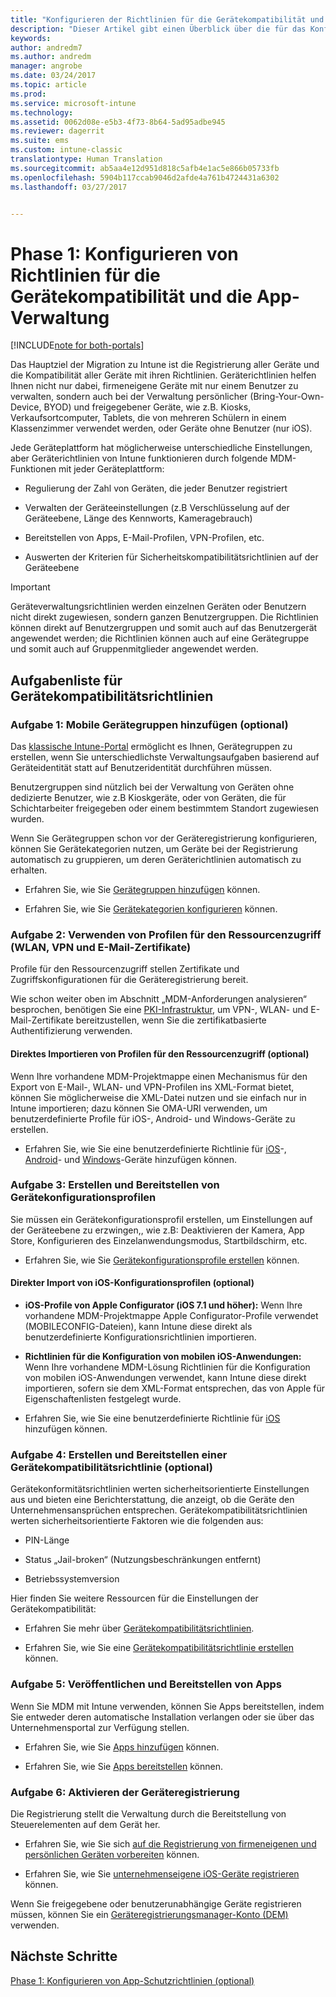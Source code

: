 ```yaml
---
title: "Konfigurieren der Richtlinien für die Gerätekompatibilität und die App-Verwaltung während einer Migration von Intune | Microsoft-Dokumentation"
description: "Dieser Artikel gibt einen Überblick über die für das Konfigurieren der Richtlinien für die Gerätekompatibilität und die App-Verwaltung notwendigen Schritte während einer Migration von Intune."
keywords: 
author: andredm7
ms.author: andredm
manager: angrobe
ms.date: 03/24/2017
ms.topic: article
ms.prod: 
ms.service: microsoft-intune
ms.technology: 
ms.assetid: 0062d08e-e5b3-4f73-8b64-5ad95adbe945
ms.reviewer: dagerrit
ms.suite: ems
ms.custom: intune-classic
translationtype: Human Translation
ms.sourcegitcommit: ab5aa4e12d951d818c5afb4e1ac5e866b05733fb
ms.openlocfilehash: 5904b117ccab9046d2afde4a761b4724431a6302
ms.lasthandoff: 03/27/2017


---
```


# <a name="phase-1-configure-device-compliance-and-app-management-policies"></a>Phase 1: Konfigurieren von Richtlinien für die Gerätekompatibilität und die App-Verwaltung

[!INCLUDE[note for both-portals](../includes/note-for-both-portals.md)]

Das Hauptziel der Migration zu Intune ist die Registrierung aller Geräte und die Kompatibilität aller Geräte mit ihren Richtlinien. Geräterichtlinien helfen Ihnen nicht nur dabei, firmeneigene Geräte mit nur einem Benutzer zu verwalten, sondern auch bei der Verwaltung persönlicher (Bring-Your-Own-Device, BYOD) und freigegebener Geräte, wie z.B. Kiosks, Verkaufsortcomputer, Tablets, die von mehreren Schülern in einem Klassenzimmer verwendet werden, oder Geräte ohne Benutzer (nur iOS).

Jede Geräteplattform hat möglicherweise unterschiedliche Einstellungen, aber Geräterichtlinien von Intune funktionieren durch folgende MDM-Funktionen mit jeder Geräteplattform:

-   Regulierung der Zahl von Geräten, die jeder Benutzer registriert

-   Verwalten der Geräteeinstellungen (z.B Verschlüsselung auf der Geräteebene, Länge des Kennworts, Kameragebrauch)

-   Bereitstellen von Apps, E-Mail-Profilen, VPN-Profilen, etc.

-   Auswerten der Kriterien für Sicherheitskompatibilitätsrichtlinien auf der Geräteebene

> [!IMPORTANT]
> Geräteverwaltungsrichtlinien werden einzelnen Geräten oder Benutzern nicht direkt zugewiesen, sondern ganzen Benutzergruppen. Die Richtlinien können direkt auf Benutzergruppen und somit auch auf das Benutzergerät angewendet werden; die Richtlinien können auch auf eine Gerätegruppe und somit auch auf Gruppenmitglieder angewendet werden.

## <a name="task-list-for-device-compliance-policies"></a>Aufgabenliste für Gerätekompatibilitätsrichtlinien

### <a name="task-1-add-device-groups-optional"></a>Aufgabe 1: Mobile Gerätegruppen hinzufügen (optional)

Das [klassische Intune-Portal](https://manage.microsoft.com/) ermöglicht es Ihnen, Gerätegruppen zu erstellen, wenn Sie unterschiedlichste Verwaltungsaufgaben basierend auf Geräteidentität statt auf Benutzeridentität durchführen müssen.

Benutzergruppen sind nützlich bei der Verwaltung von Geräten ohne dedizierte Benutzer, wie z.B Kioskgeräte, oder von Geräten, die für Schichtarbeiter freigegeben oder einem bestimmtem Standort zugewiesen wurden.

Wenn Sie Gerätegruppen schon vor der Geräteregistrierung konfigurieren, können Sie Gerätekategorien nutzen, um Geräte bei der Registrierung automatisch zu gruppieren, um deren Geräterichtlinien automatisch zu erhalten.

-   Erfahren Sie, wie Sie [Gerätegruppen hinzufügen](https://docs.microsoft.com/intune/get-started/start-with-a-paid-subscription-to-microsoft-intune-step-5) können.

-   Erfahren Sie, wie Sie [Gerätekategorien konfigurieren](https://docs.microsoft.com/intune/deploy-use/categorize-devices-with-device-group-mapping-in-microsoft-intune) können.

### <a name="task-2-use-resource-access-profiles-wi-fi-vpn-and-email-certificates"></a>Aufgabe 2: Verwenden von Profilen für den Ressourcenzugriff (WLAN, VPN und E-Mail-Zertifikate)

Profile für den Ressourcenzugriff stellen Zertifikate und Zugriffskonfigurationen für die Geräteregistrierung bereit.

Wie schon weiter oben im Abschnitt „MDM-Anforderungen analysieren“ besprochen, benötigen Sie eine [PKI-Infrastruktur](https://docs.microsoft.com/intune/deploy-use/secure-resource-access-with-certificate-profiles), um VPN-, WLAN- und E-Mail-Zertifikate bereitzustellen, wenn Sie die zertifikatbasierte Authentifizierung verwenden.

#### <a name="direct-import-of-resource-access-profiles-optional"></a>Direktes Importieren von Profilen für den Ressourcenzugriff (optional)

Wenn Ihre vorhandene MDM-Projektmappe einen Mechanismus für den Export von E-Mail-, WLAN- und VPN-Profilen ins XML-Format bietet, können Sie möglicherweise die XML-Datei nutzen und sie einfach nur in Intune importieren; dazu können Sie OMA-URI verwenden, um benutzerdefinierte Profile für iOS-, Android- und Windows-Geräte zu erstellen.

-   Erfahren Sie, wie Sie eine benutzerdefinierte Richtlinie für [iOS](https://docs.microsoft.com/intune/deploy-use/ios-policy-settings-in-microsoft-intune)-, [Android](https://docs.microsoft.com/intune/deploy-use/android-policy-settings-in-microsoft-intune)- und [Windows](https://docs.microsoft.com/intune/deploy-use/windows-10-policy-settings-in-microsoft-intune)-Geräte hinzufügen können.

### <a name="task-3-create-and-deploy-device-configuration-profiles"></a>Aufgabe 3: Erstellen und Bereitstellen von Gerätekonfigurationsprofilen

Sie müssen ein Gerätekonfigurationsprofil erstellen, um Einstellungen auf der Geräteebene zu erzwingen,, wie z.B: Deaktivieren der Kamera, App Store, Konfigurieren des Einzelanwendungsmodus, Startbildschirm, etc.

- Erfahren Sie, wie Sie [Gerätekonfigurationsprofile erstellen](https://docs.microsoft.com/intune-azure/configure-devices/how-to-create-device-profiles) können.

####  <a name="direct-import-of-ios-configuration-profiles-optional"></a>Direkter Import von iOS-Konfigurationsprofilen (optional)

-   **iOS-Profile von Apple Configurator (iOS 7.1 und höher):** Wenn Ihre vorhandene MDM-Projektmappe Apple Configurator-Profile verwendet (MOBILECONFIG-Dateien), kann Intune diese direkt als benutzerdefinierte Konfigurationsrichtlinien importieren.

-   **Richtlinien für die Konfiguration von mobilen iOS-Anwendungen:** Wenn Ihre vorhandene MDM-Lösung Richtlinien für die Konfiguration von mobilen iOS-Anwendungen verwendet, kann Intune diese direkt importieren, sofern sie dem XML-Format entsprechen, das von Apple für Eigenschaftenlisten festgelegt wurde.

- Erfahren Sie, wie Sie eine benutzerdefinierte Richtlinie für [iOS](https://docs.microsoft.com/intune/deploy-use/ios-policy-settings-in-microsoft-intune#custom-policy-settings) hinzufügen können.

### <a name="task-4-create-and-deploy-device-compliance-policies-optional"></a>Aufgabe 4: Erstellen und Bereitstellen einer Gerätekompatibilitätsrichtlinie (optional)

Gerätekonformitätsrichtlinien werten sicherheitsorientierte Einstellungen aus und bieten eine Berichterstattung, die anzeigt, ob die Geräte den Unternehmensansprüchen entsprechen. Gerätekompatibilitätsrichtlinien werten sicherheitsorientierte Faktoren wie die folgenden aus:

-   PIN-Länge

-   Status „Jail-broken“ (Nutzungsbeschränkungen entfernt)

-   Betriebssystemversion

Hier finden Sie weitere Ressourcen für die Einstellungen der Gerätekompatibilität:

-   Erfahren Sie mehr über [Gerätekompatibilitätsrichtlinien](https://docs.microsoft.com/intune/deploy-use/introduction-to-device-compliance-policies-in-microsoft-intune).

-   Erfahren Sie, wie Sie eine [Gerätekompatibilitätsrichtlinie erstellen](https://docs.microsoft.com/intune/deploy-use/create-a-device-compliance-policy-in-microsoft-intune) können.

### <a name="task-5-publish-and-deploy-apps"></a>Aufgabe 5: Veröffentlichen und Bereitstellen von Apps

Wenn Sie MDM mit Intune verwenden, können Sie Apps bereitstellen, indem Sie entweder deren automatische Installation verlangen oder sie über das Unternehmensportal zur Verfügung stellen.

-   Erfahren Sie, wie Sie [Apps hinzufügen](https://docs.microsoft.com/intune/deploy-use/add-apps) können.

-   Erfahren Sie, wie Sie [Apps bereitstellen](https://docs.microsoft.com/intune/deploy-use/deploy-apps) können.

### <a name="task-6-enable-device-enrollment"></a>Aufgabe 6: Aktivieren der Geräteregistrierung

Die Registrierung stellt die Verwaltung durch die Bereitstellung von Steuerelementen auf dem Gerät her.

-   Erfahren Sie, wie Sie sich [auf die Registrierung von firmeneigenen und persönlichen Geräten vorbereiten](https://docs.microsoft.com/intune/deploy-use/enroll-devices-in-microsoft-intune) können.

-   Erfahren Sie, wie Sie [unternehmenseigene iOS-Geräte registrieren](https://docs.microsoft.com/intune/deploy-use/manage-corporate-owned-devices) können.

Wenn Sie freigegebene oder benutzerunabhängige Geräte registrieren müssen, können Sie ein [Geräteregistrierungsmanager-Konto (DEM)](https://docs.microsoft.com/intune/deploy-use/enroll-corporate-owned-devices-with-the-device-enrollment-manager-in-microsoft-intune) verwenden.

## <a name="next-steps"></a>Nächste Schritte 

[Phase 1: Konfigurieren von App-Schutzrichtlinien (optional)](https://docs.microsoft.com/intune/plan-design/migration-phase1-configure-app-protection-policies)

